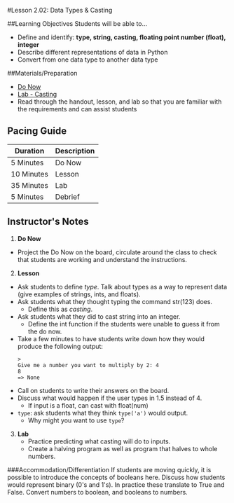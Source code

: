 #Lesson 2.02: Data Types & Casting

##Learning Objectives
Students will be able to... 
* Define and identify: **type, string, casting, floating point number (float), integer**
* Describe different representations of data in Python 
* Convert from one data type to another data type

##Materials/Preparation
* [Do Now]
* [Lab - Casting]
* Read through the handout, lesson, and lab so that you are familiar with the requirements and can assist students

## Pacing Guide
| **Duration**   | **Description** |
| ---------- | ----------- |
| 5 Minutes  | Do Now      |
| 10 Minutes | Lesson      |
| 35 Minutes | Lab         |
| 5 Minutes | Debrief  |

## Instructor's Notes
1. **Do Now** 
  * Project the Do Now on the board, circulate around the class to check that students are working and understand the instructions. 
2. **Lesson**
  * Ask students to define *type*. Talk about types as a way to represent data (give examples of strings, ints, and floats).
  * Ask students what they thought typing the command str(123) does. 
    * Define this as *casting*. 
  * Ask students what they did to cast string into an integer. 
    * Define the int function if the students were unable to guess it from the do now.
  * Take a few minutes to have students write down how they would produce the following output:
    ```
    > 
    Give me a number you want to multiply by 2: 4
    8
    => None
    ```
  * Call on students to write their answers on the board. 
  * Discuss what would happen if the user types in 1.5 instead of 4. 
    * If input is a float, can cast with float(num)
  * `type`: ask students what they think `type('a')` would output.  
    * Why might you want to use `type`?
3. **Lab**
    * Practice predicting what casting will do to inputs. 
    * Create a halving program as well as program that halves to whole numbers. 

###Accommodation/Differentiation
If students are moving quickly, it is possible to introduce the concepts of booleans here. Discuss how students would represent binary (0's and 1's). In practice these translate to True and False. Convert numbers to boolean, and booleans to numbers.
  

[Do Now]:do_now.md
[Lab - Casting]:lab.md